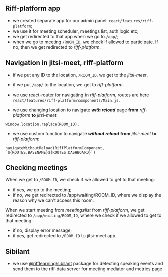 ## Riff-platform app
- we created separate app for our admin panel: `react/features/riff-platform`;
- we use it for meeting scheduler, meetings list, auth logic etc;
- we get redirected to that app when we go to `/app/`;
- when we go to meeting `/ROOM_ID`, we check if allowed to participate. If no, then we get redirected to *riff-platform*.

## Navigation in jitsi-meet, riff-platform
- if we put any ID to the location, `/ROOM_ID`, we get to the *jitsi-meet*.
- if we put `/app/` to the location, we get to *riff-platform*.

- we use react-router for navigating in *riff-platform*, routes are here `react/features/riff-platform/components/Main.js`.
- we use changing location to navigate ***with reload*** page **from** *riff-platform* **to** *jitsi-meet*:
```
window.location.replace(ROOM_ID);
```
- we use custom function to navigate ***without reload*** **from** *jitsi-meet* **to** *riff-platform*:
```
navigateWithoutReload(RiffPlatformComponent, `${ROUTES.BASENAME}${ROUTES.DASHBOARD}`)
```

## Checking meetings
When we get to `/ROOM_ID`, we check if we allowed to get to that meeting:
 - if yes, we go to the meeting;
 - if no, we get redirected to /app/waiting/ROOM_ID, where we display the reason why we can't access this room.

When we start meeting from *meetingslist* from *riff-platform*, we get redirected to `/app/waiting/ROOM_ID`, where we check if we allowed to get to that meeting:
 - if no, display error message;
 - if yes, get redirected to `/ROOM_ID` to jitsi-meet app.

## Sibilant 
- we use [@rifflearning/sibilant](https://github.com/rifflearning/sibilant) package for detecting speaking events and send them to the riff-data server for meeting mediator and metrics page
